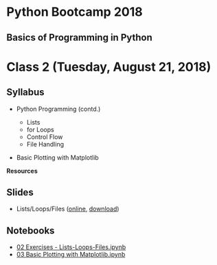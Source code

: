 # Python Bootcamp 2018

## Basics of Programming in Python

Class 2 (Tuesday, August 21, 2018)
=================================

Syllabus
------
- Python Programming (contd.)
   - Lists
   - for Loops
   - Control Flow
   - File Handling

- Basic Plotting with Matplotlib

**Resources**

Slides
------
  - Lists/Loops/Files ([online](https://www.slideshare.net/secret/GjvecG9I2gDX59), [download](slides/03%20Lists_Loops_Files.pptx))
  
Notebooks
---------
  - [02 Exercises - Lists-Loops-Files.ipynb](notebooks/02%20Exercises%20-%20Lists-Loops-Files.ipynb)
  - [03 Basic Plotting with Matplotlib.ipynb](notebooks/03%20Basic%20Plotting%20with%20Matplotlib.ipynb)

